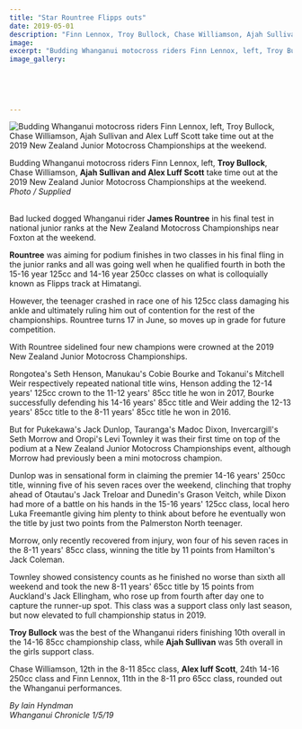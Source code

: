```yaml
---
title: "Star Rountree Flipps outs"
date: 2019-05-01
description: "Finn Lennox, Troy Bullock, Chase Williamson, Ajah Sullivan & Alex Luff Scott take time out at the 2019 NZ Jnr Motocross"
image: 
excerpt: "Budding Whanganui motocross riders Finn Lennox, left, Troy Bullock, Chase Williamson, Ajah Sullivan and Alex Luff Scott take time out at the 2019 New Zealand Junior Motocross Championships at the weekend."
image_gallery:
    
    
    
    
    
---
```


<p><img src="https://www.nzherald.co.nz/resizer/46OZb8DiGZFOQMVQKSHHiuNP_cM=/620x349/smart/filters:quality(70)/arc-anglerfish-syd-prod-nzme.s3.amazonaws.com/public/RZQMVXRG6FFO3BQL52CGMOW2KY.jpg" alt="Budding Whanganui motocross riders Finn Lennox, left, Troy Bullock, Chase Williamson, Ajah Sullivan and Alex Luff Scott take time out at the 2019 New Zealand Junior Motocross Championships at the weekend." /></p>
<p>Budding Whanganui motocross riders Finn Lennox, left, <strong>Troy Bullock</strong>, Chase Williamson, <strong>Ajah Sullivan and Alex Luff Scott</strong> take time out at the 2019 New Zealand Junior Motocross Championships at the weekend.<br /><em>Photo / Supplied</em></p>
<p class="element element-paragraph "><br />Bad lucked dogged Whanganui rider <strong>James Rountree</strong> in his final test in national junior ranks at the New Zealand Motocross Championships near Foxton at the weekend.</p>
<p class="element element-paragraph "><strong>Rountree</strong> was aiming for podium finishes in two classes in his final fling in the junior ranks and all was going well when he qualified fourth in both the 15-16 year 125cc and 14-16 year 250cc classes on what is colloquially known as Flipps track at Himatangi.</p>
<p class="element element-paragraph "><span class="ellipsis">However, the teenager crashed in race one of his 125cc class damaging his ankle and ultimately ruling him out of contention for the rest of the championships.&nbsp;</span><span class="paywall">Rountree turns 17 in June, so moves up in grade for future competition.</span></p>
<p class="element element-paragraph paywall">With Rountree sidelined four new champions were crowned at the 2019 New Zealand Junior Motocross Championships.</p>
<p class="element element-paragraph paywall">Rongotea's Seth Henson, Manukau's Cobie Bourke and Tokanui's Mitchell Weir respectively repeated national title wins, Henson adding the 12-14 years' 125cc crown to the 11-12 years' 85cc title he won in 2017, Bourke successfully defending his 14-16 years' 85cc title and Weir adding the 12-13 years' 85cc title to the 8-11 years' 85cc title he won in 2016.</p>
<p class="element element-paragraph paywall">But for Pukekawa's Jack Dunlop, Tauranga's Madoc Dixon, Invercargill's Seth Morrow and Oropi's Levi Townley it was their first time on top of the podium at a New Zealand Junior Motocross Championships event, although Morrow had previously been a mini motocross champion.</p>
<p class="element element-paragraph paywall">Dunlop was in sensational form in claiming the premier 14-16 years' 250cc title, winning five of his seven races over the weekend, clinching that trophy ahead of Otautau's Jack Treloar and Dunedin's Grason Veitch, while Dixon had more of a battle on his hands in the 15-16 years' 125cc class, local hero Luka Freemantle giving him plenty to think about before he eventually won the title by just two points from the Palmerston North teenager.</p>
<p class="element element-paragraph paywall">Morrow, only recently recovered from injury, won four of his seven races in the 8-11 years' 85cc class, winning the title by 11 points from Hamilton's Jack Coleman.</p>
<p class="element element-paragraph paywall">Townley showed consistency counts as he finished no worse than sixth all weekend and took the new 8-11 years' 65cc title by 15 points from Auckland's Jack Ellingham, who rose up from fourth after day one to capture the runner-up spot. This class was a support class only last season, but now elevated to full championship status in 2019.</p>
<p class="element element-paragraph paywall"><strong>Troy Bullock</strong> was the best of the Whanganui riders finishing 10th overall in the 14-16 85cc championship class, while <strong>Ajah Sullivan</strong> was 5th overall in the girls support class.</p>
<p class="element element-paragraph paywall">Chase Williamson, 12th in the 8-11 85cc class, <strong>Alex luff Scott</strong>, 24th 14-16 250cc class and Finn Lennox, 11th in the 8-11 pro 65cc class, rounded out the Whanganui performances.</p>
<p class="element element-paragraph "><em>By Iain Hyndman</em><br /><em>Whanganui Chronicle 1/5/19</em></p>

